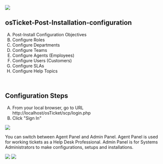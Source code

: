 <img src="https://iili.io/dGyagHX.png">
<h2>osTicket-Post-Installation-configuration</h2>
<ol type="A">
<li>Post-Install Configuration Objectives</li>
<li>Configure Roles</li>
<li>Configure Departments</li>
<li>Configure Teams</li>
<li>Configure Agents (Employees)</li>
<li>Configure Users (Customers)</li>
<li>Configure SLAs</li>
<li>Configure Help Topics</li>
</ol>
<br>
<h2>Configuration Steps</h2>
<ol type="A">
<li>From your local browser, go to URL http://localhost/osTicket/scp/login.php</li>
<li>Click "Sign In"</li>
</ol>
<img src="https://iili.io/dVFcevS.png">
<br>
<p>You can switch between Agent Panel and Admin Panel. Agent Panel is used for working tickets as a Help Desk Professional. 
Admin Panel is for Systems Administrators to make configurations, setups and installations. </p>
<img src="https://iili.io/dVFWNmQ.png">
<img src="https://iili.io/dVFX9YG.png">
